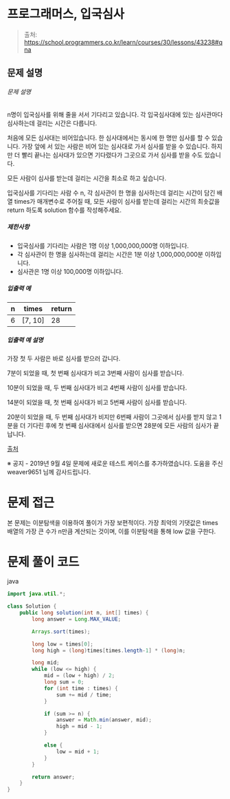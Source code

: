 # 프로그래머스, 입국심사

> 출처: https://school.programmers.co.kr/learn/courses/30/lessons/43238#qna

## 문제 설명

###### 문제 설명

n명이 입국심사를 위해 줄을 서서 기다리고 있습니다. 각 입국심사대에 있는 심사관마다 심사하는데 걸리는 시간은 다릅니다.

처음에 모든 심사대는 비어있습니다. 한 심사대에서는 동시에 한 명만 심사를 할 수 있습니다. 가장 앞에 서 있는 사람은 비어 있는 심사대로 가서 심사를 받을 수 있습니다. 하지만 더 빨리 끝나는 심사대가 있으면 기다렸다가 그곳으로 가서 심사를 받을 수도 있습니다.

모든 사람이 심사를 받는데 걸리는 시간을 최소로 하고 싶습니다.

입국심사를 기다리는 사람 수 n, 각 심사관이 한 명을 심사하는데 걸리는 시간이 담긴 배열 times가 매개변수로 주어질 때, 모든 사람이 심사를 받는데 걸리는 시간의 최솟값을 return 하도록 solution 함수를 작성해주세요.

##### 제한사항

-   입국심사를 기다리는 사람은 1명 이상 1,000,000,000명 이하입니다.
-   각 심사관이 한 명을 심사하는데 걸리는 시간은 1분 이상 1,000,000,000분 이하입니다.
-   심사관은 1명 이상 100,000명 이하입니다.

##### 입출력 예

| n   | times     | return |
| --- | --------- | ------ |
| 6   | \[7, 10\] | 28     |

##### 입출력 예 설명

가장 첫 두 사람은 바로 심사를 받으러 갑니다.

7분이 되었을 때, 첫 번째 심사대가 비고 3번째 사람이 심사를 받습니다.

10분이 되었을 때, 두 번째 심사대가 비고 4번째 사람이 심사를 받습니다.

14분이 되었을 때, 첫 번째 심사대가 비고 5번째 사람이 심사를 받습니다.

20분이 되었을 때, 두 번째 심사대가 비지만 6번째 사람이 그곳에서 심사를 받지 않고 1분을 더 기다린 후에 첫 번째 심사대에서 심사를 받으면 28분에 모든 사람의 심사가 끝납니다.

[출처](http://hsin.hr/coci/archive/2012_2013/contest3_tasks.pdf)

※ 공지 \- 2019년 9월 4일 문제에 새로운 테스트 케이스를 추가하였습니다. 도움을 주신 weaver9651 님께 감사드립니다.

# 문제 접근

본 문제는 이분탐색을 이용하여 풀이가 가장 보편적이다. 가장 최악의 기댓값은 times배열의 가장 큰 수가 n만큼 계산되는 것이며, 이를 이분탐색을 통해 low 값을 구한다.

# 문제 풀이 코드

java

```java
import java.util.*;

class Solution {
    public long solution(int n, int[] times) {
        long answer = Long.MAX_VALUE;

        Arrays.sort(times);

        long low = times[0];
        long high = (long)times[times.length-1] * (long)n;

        long mid;
        while (low <= high) {
            mid = (low + high) / 2;
            long sum = 0;
            for (int time : times) {
                sum += mid / time;
            }

            if (sum >= n) {
                answer = Math.min(answer, mid);
                high = mid - 1;
            }

            else {
                low = mid + 1;
            }
        }

        return answer;
    }
}
```

